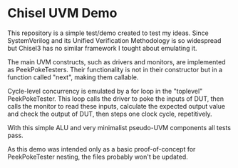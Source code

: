 # Chisel UVM Demo
This repository is a simple test/demo created to test my ideas. Since SystemVerilog and its Unified Verification Methodology is so widespread but Chisel3 has no similar framework I tought about emulating it.

The main UVM constructs, such as drivers and monitors, are implemented as PeekPokeTesters. Their functionality is not in their constructor but in a function called "next", making them callable.

Cycle-level concurrency is emulated by a for loop in the "toplevel" PeekPokeTester. This loop calls the driver to poke the inputs of DUT, then calls the monitor to read these inputs, calculate the expected output value and check the output of DUT, then steps one clock cycle, repetitively.

With this simple ALU and very minimalist pseudo-UVM components all tests pass.

As this demo was intended only as a basic proof-of-concept for PeekPokeTester nesting, the files probably won't be updated.
